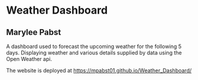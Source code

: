 # Weather Dashboard
## Marylee Pabst
A dashboard used to forecast the upcoming weather for the following 5 days. Displaying weather and various details supplied by data using the Open Weather api.

The website is deployed at https://mpabst01.github.io/Weather_Dashboard/


